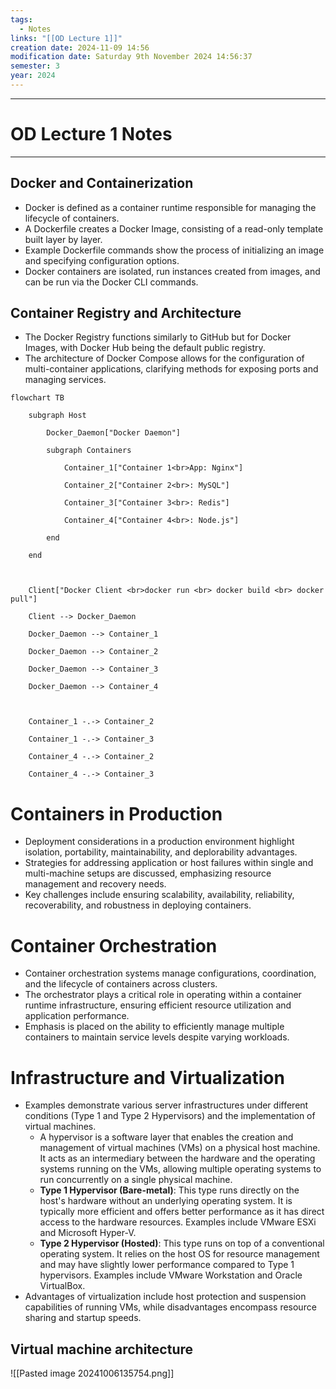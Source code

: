 ```yaml
---
tags:
  - Notes
links: "[[OD Lecture 1]]"
creation date: 2024-11-09 14:56
modification date: Saturday 9th November 2024 14:56:37
semester: 3
year: 2024
---
```



---
# OD Lecture 1 Notes

---

## Docker and Containerization

- Docker is defined as a container runtime responsible for managing the lifecycle of containers.
- A Dockerfile creates a Docker Image, consisting of a read-only template built layer by layer.
- Example Dockerfile commands show the process of initializing an image and specifying configuration options.
- Docker containers are isolated, run instances created from images, and can be run via the Docker CLI commands.


##  Container Registry and Architecture

- The Docker Registry functions similarly to GitHub but for Docker Images, with Docker Hub being the default public registry.
- The architecture of Docker Compose allows for the configuration of multi-container applications, clarifying methods for exposing ports and managing services.


```mermaid
flowchart TB

    subgraph Host

        Docker_Daemon["Docker Daemon"]

        subgraph Containers

            Container_1["Container 1<br>App: Nginx"]

            Container_2["Container 2<br>: MySQL"]

            Container_3["Container 3<br>: Redis"]

            Container_4["Container 4<br>: Node.js"]

        end

    end

  

    Client["Docker Client <br>docker run <br> docker build <br> docker pull"]

    Client --> Docker_Daemon

    Docker_Daemon --> Container_1

    Docker_Daemon --> Container_2

    Docker_Daemon --> Container_3

    Docker_Daemon --> Container_4

  

    Container_1 -.-> Container_2

    Container_1 -.-> Container_3

    Container_4 -.-> Container_2

    Container_4 -.-> Container_3
```


# Containers in Production

- Deployment considerations in a production environment highlight isolation, portability, maintainability, and deplorability advantages.
- Strategies for addressing application or host failures within single and multi-machine setups are discussed, emphasizing resource management and recovery needs.
- Key challenges include ensuring scalability, availability, reliability, recoverability, and robustness in deploying containers.


# Container Orchestration

- Container orchestration systems manage configurations, coordination, and the lifecycle of containers across clusters.
- The orchestrator plays a critical role in operating within a container runtime infrastructure, ensuring efficient resource utilization and application performance.
- Emphasis is placed on the ability to efficiently manage multiple containers to maintain service levels despite varying workloads.


# Infrastructure and Virtualization

- Examples demonstrate various server infrastructures under different conditions (Type 1 and Type 2 Hypervisors) and the implementation of virtual machines.
	- A hypervisor is a software layer that enables the creation and management of virtual machines (VMs) on a physical host machine. It acts as an intermediary between the hardware and the operating systems running on the VMs, allowing multiple operating systems to run concurrently on a single physical machine.
	- **Type 1 Hypervisor (Bare-metal)**: This type runs directly on the host's hardware without an underlying operating system. It is typically more efficient and offers better performance as it has direct access to the hardware resources. Examples include VMware ESXi and Microsoft Hyper-V.
	- **Type 2 Hypervisor (Hosted)**: This type runs on top of a conventional operating system. It relies on the host OS for resource management and may have slightly lower performance compared to Type 1 hypervisors. Examples include VMware Workstation and Oracle VirtualBox.
- Advantages of virtualization include host protection and suspension capabilities of running VMs, while disadvantages encompass resource sharing and startup speeds.
## Virtual machine architecture 

![[Pasted image 20241006135754.png]]